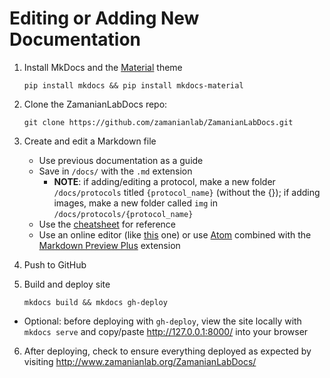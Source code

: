 # Editing or Adding New Documentation

1. Install MkDocs and the [Material](https://squidfunk.github.io/mkdocs-material/) theme

      `pip install mkdocs && pip install mkdocs-material`

2. Clone the ZamanianLabDocs repo:

      `git clone https://github.com/zamanianlab/ZamanianLabDocs.git`

3. Create and edit a Markdown file
    - Use previous documentation as a guide
    - Save in `/docs/` with the `.md` extension
        - **NOTE**: if adding/editing a protocol, make a new folder `/docs/protocols` titled `{protocol_name}` (without the {}); if adding images, make a new folder called `img` in `/docs/protocols/{protocol_name}`
    - Use the <a href="https://yakworks.github.io/mkdocs-material-components/cheat-sheet/" target="blank">cheatsheet</a> for reference
    - Use an online editor (like <a href="http://markdown.pioul.fr/" target="blank">this</a> one) or use [Atom](osx.md) combined with the <a href="https://atom.io/packages/markdown-preview-plus" target="blank">Markdown Preview Plus</a> extension

4. Push to GitHub

5. Build and deploy site

      `mkdocs build && mkdocs gh-deploy`

  - Optional: before deploying with `gh-deploy`, view the site locally with `mkdocs serve` and copy/paste <http://127.0.0.1:8000/> into your browser

6. After deploying, check to ensure everything deployed as expected by visiting <http://www.zamanianlab.org/ZamanianLabDocs/>
